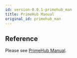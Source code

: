 ```yaml
---
id: version-0.0.1-primehub_man
title: PrimeHub Manual
original_id: primehub_man
---
```


## Reference
Please see [PrimeHub Manual](https://infuseai.zendesk.com/hc/en-us/sections/360004484532-PrimeHub-Manual). 
